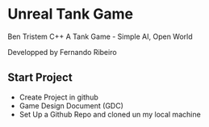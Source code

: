 # Unreal Tank Game 
Ben Tristem C++
A Tank Game - Simple AI, Open World

Developped by Fernando Ribeiro

## Start Project

* Create Project in github
* Game Design Document (GDC)
* Set Up a Github Repo and cloned un my local machine


